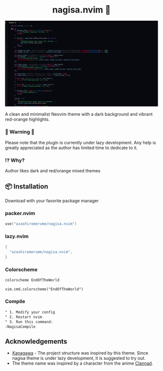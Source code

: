 <div align="center">
  <h1>nagisa.nvim 🌠</h1>
   <img src="sshot_1.png" alt="Screenshot of Nagisa theme"/>
</div>

A clean and minimalist Neovim theme with a dark background and vibrant red-orange highlights.

### 🚧 Warning 🚧

Please note that the plugin is currently under lazy development. Any help is greatly appreciated as the author has limited time to dedicate to it.

### ⁉️ Why?

Author likes dark and red/orange mixed themes

## 📦 Installation

Download with your favorite package manager

### packer.nvim

```lua
use("azashiromerume/nagisa.nvim")
```

### lazy.nvim

```lua
{
  "azashiromerume/nagisa.nvim",
}
```

### Colorscheme

```vim
colorscheme EndOfTheWorld
```

```vim
vim.cmd.colorscheme("EndOfTheWorld")
```

### Compile

```vim
" 1. Modify your config
" 2. Restart nvim
" 3. Run this command:
:NagisaCompile
```

## Acknowledgements

- [Kanagawa](https://github.com/rebelot/kanagawa.nvim) - The project structure was inspired by this theme. Since nagisa theme is under lazy development, it is suggested to try out.
- The theme name was inspired by a character from the anime [Clannad](https://myanimelist.net/anime/2167/Clannad).
